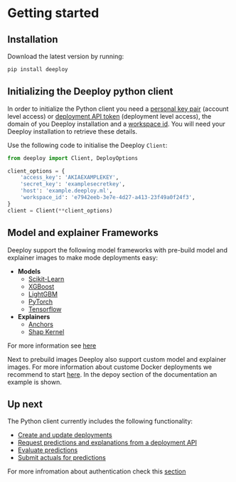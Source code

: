 # Getting started

## Installation

Download the latest version by running:

```bash
pip install deeploy
```


## Initializing the Deeploy python client
In order to initialize the Python client you need a [personal key pair](https://deeploy-ml.zendesk.com/hc/en-150/articles/6505862346386-Personal-key-pairs) (account level access) or [deployment API token](https://deeploy-ml.zendesk.com/hc/en-150/articles/360021070580-Integrating-a-Deployment) (deployment level access), the domain of you Deeploy installation and a [workspace id](https://deeploy-ml.zendesk.com/knowledge/articles/360019010659/en-150?brand_id=360002003940&return_to=%2Fhc%2Fen-150%2Farticles%2F360019010659). You will need your Deeploy installation to retrieve these details.

Use the following code to initialise the Deeploy `Client`:

```python
from deeploy import Client, DeployOptions

client_options = {
    'access_key': 'AKIAEXAMPLEKEY',
    'secret_key': 'examplesecretkey',
    'host': 'example.deeploy.ml',
    'workspace_id': 'e7942eeb-3e7e-4d27-a413-23f49a0f24f3',
}
client = Client(**client_options)
```

## Model and explainer Frameworks
Deeploy support the following model frameworks with pre-build model and explainer images to make mode deployments easy:
- **Models**
  - [Scikit-Learn](https://pypi.org/project/scikit-learn/0.20.3/)
  - [XGBoost](https://pypi.org/project/xgboost/0.82/)
  - [LightGBM](https://pypi.org/project/lightgbm/2.3.1/)
  - [PyTorch](https://pypi.org/project/torch/1.3.1/)
  - [Tensorflow](https://pypi.org/project/tensorflow/2.2.2/)
- **Explainers**
  - [Anchors](https://pypi.org/project/alibi/0.4.0/)
  - [Shap Kernel](https://pypi.org/project/shap/0.36.0/)

For more information see [here](https://deeploy-ml.zendesk.com/hc/en-150/articles/4411974086162-Recommended-Framework-Versions)

Next to prebuild images Deeploy also support custom model and explainer images. For more information about custome Docker deployments we recommend to start [here](https://deeploy-ml.zendesk.com/hc/en-150/articles/4406047508370-Deploying-Custom-Docker-Images). In the depoy section of the documentation an example is shown.

## Up next
The Python client currently includes the following functionality:
- [Create and update deployments](deploy.md)
- [Request predictions and explanations from a deployment API](infer.md)
- [Evaluate predictions](evaluate.md)
- [Submit actuals for predictions](actuals.md)


For more infromation about authentication check this [section](auth.md)
